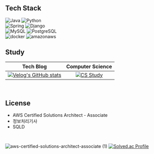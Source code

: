 <h2> Tech Stack </h2>
<div>
  <img alt="Java" src="https://img.shields.io/badge/Java-007396?style=flat-square&logo=java&logoColor=white"/>
  <img alt="Python" src="https://img.shields.io/badge/Python-3776AB?style=flat-square&logo=Python&logoColor=white"/>
  <br/>
  <img alt="Spring" src="https://img.shields.io/badge/Spring-6DB33F?style=flat-square&logo=Spring&logoColor=white"/>
  <img alt="Django" src="https://img.shields.io/badge/-Django-43853d?style=flat-square&logo=Django&logoColor=white"/>
  <br>
  <img alt="MySQL" src="https://img.shields.io/badge/-MySQL-4479A1?style=flat-square&logo=MySQL&logoColor=white"/>
  <img alt="PostgreSQL" src="https://img.shields.io/badge/-PostgreSQL-4479A1?style=flat-square&logo=PostgreSQL&logoColor=white"/>
  <br>
<img alt="docker" src="https://img.shields.io/badge/-docker-2496ED?style=flat-square&logo=docker&logoColor=white"/>
<img alt="amazonaws" src="https://img.shields.io/badge/-AWS-FF9900?style=flat-square&logo=amazonaws&logoColor=white"/>

<br/>
<h2> Study </h2>

| <div align="center">Tech Blog</div> | <div align="center">Computer Science</div> |
|:-----------------------------:|:---------------------------:|
| <div align="center"><a href="https://velog.io/@manx"><img src="https://velog-readme-stats.vercel.app/api/badge?name=manx" alt="Velog's GitHub stats"></a></div> | <div align="center"><a href="https://www.notion.so/minxhvk/296d3c6bf2e047d98ea867f9ae1380dd?v=a11bbd8539174f9eaa9a08ceeadbaf01&pvs=4"><img src="https://img.shields.io/badge/notion-000000.svg?&style=for-the-badge&logo=notion&logoColor=white" alt="CS Study"></a></div> |

<br/>

<h2> License </h2>

- AWS Certified Solutions Architect - Associate
- 정보처리기사
- SQLD

<br/>

![aws-certified-solutions-architect-associate (1)](https://github.com/user-attachments/assets/3009739a-56d4-40dd-928e-e38d59394210)
[![Solved.ac Profile](http://mazassumnida.wtf/api/v2/generate_badge?boj=jcs5650)](https://solved.ac/jcs5650/)


